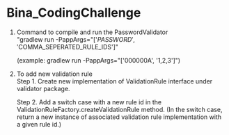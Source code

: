 # Bina_CodingChallenge  
  
1. Command to compile and run the PasswordValidator  
    "gradlew run -PappArgs="['$PASSWORD', '$COMMA_SEPERATED_RULE_IDS']"  
  
    (example: gradlew run -PappArgs="['000000A', '1,2,3']")  
  
2. To add new validation rule  
    Step 1. Create new implementation of ValidationRule interface under validator package.  

    Step 2. Add a switch case with a new rule id in the ValidationRuleFactory.createValidationRule method. 
            (In the switch case, return a new instance of associated validation rule implementation with a given rule id.)  
